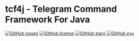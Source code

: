 # tcf4j - Telegram Command Framework For Java
[![GitHub issues](https://img.shields.io/github/issues/Nacharuvsko/tcf4j)](https://github.com/Nacharuvsko/tcf4j/issues)
[![GitHub license](https://img.shields.io/github/license/Nacharuvsko/tcf4j)](https://github.com/Nacharuvsko/tcf4j/blob/master/LICENSE)
[![GitHub stars](https://img.shields.io/github/stars/Nacharuvsko/tcf4j)](https://github.com/Nacharuvsko/tcf4j)
[![GitHub xyu](https://img.shields.io/badge/%D0%BF%D0%BE%D0%BB%D0%BD%D0%B5%D0%B9%D1%88%D0%B0%D1%8F-%D1%85%D1%83%D0%B9%D0%BD%D1%8F-red)](https://github.com/Nacharuvsko/tcf4j)
